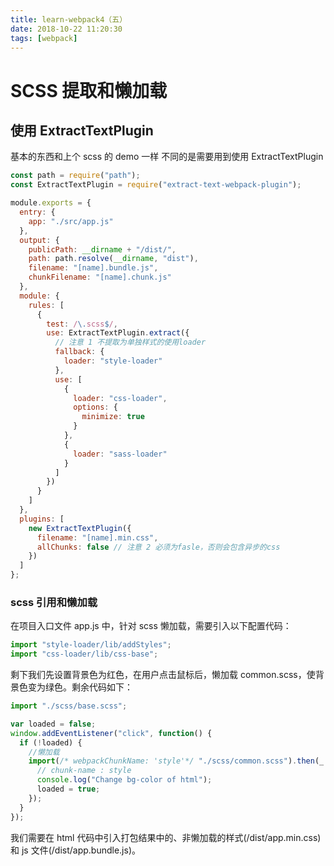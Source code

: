 ```yaml
---
title: learn-webpack4（五）
date: 2018-10-22 11:20:30
tags: [webpack]
---
```


# SCSS 提取和懒加载

## 使用 ExtractTextPlugin

基本的东西和上个 scss 的 demo 一样
不同的是需要用到使用 ExtractTextPlugin

```javascript
const path = require("path");
const ExtractTextPlugin = require("extract-text-webpack-plugin");

module.exports = {
  entry: {
    app: "./src/app.js"
  },
  output: {
    publicPath: __dirname + "/dist/",
    path: path.resolve(__dirname, "dist"),
    filename: "[name].bundle.js",
    chunkFilename: "[name].chunk.js"
  },
  module: {
    rules: [
      {
        test: /\.scss$/,
        use: ExtractTextPlugin.extract({
          // 注意 1 不提取为单独样式的使用loader
          fallback: {
            loader: "style-loader"
          },
          use: [
            {
              loader: "css-loader",
              options: {
                minimize: true
              }
            },
            {
              loader: "sass-loader"
            }
          ]
        })
      }
    ]
  },
  plugins: [
    new ExtractTextPlugin({
      filename: "[name].min.css",
      allChunks: false // 注意 2 必须为fasle，否则会包含异步的css
    })
  ]
};
```

### scss 引用和懒加载

在项目入口文件 app.js 中，针对 scss 懒加载，需要引入以下配置代码：

```javascript
import "style-loader/lib/addStyles";
import "css-loader/lib/css-base";
```

剩下我们先设置背景色为红色，在用户点击鼠标后，懒加载 common.scss，使背景色变为绿色。剩余代码如下：

```javascript
import "./scss/base.scss";

var loaded = false;
window.addEventListener("click", function() {
  if (!loaded) {
    //懒加载
    import(/* webpackChunkName: 'style'*/ "./scss/common.scss").then(_ => {
      // chunk-name : style
      console.log("Change bg-color of html");
      loaded = true;
    });
  }
});
```
我们需要在 html 代码中引入打包结果中的、非懒加载的样式(/dist/app.min.css)和 js 文件(/dist/app.bundle.js)。